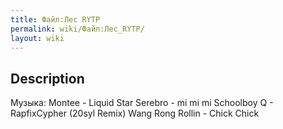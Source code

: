 ```yaml
---
title: Файл:Лес RYTP
permalink: wiki/Файл:Лес_RYTP/
layout: wiki
---
```


## Description

Музыка: Montee - Liquid Star Serebro - mi mi mi Schoolboy Q -
RapfixCypher (20syl Remix) Wang Rong Rollin - Chick Chick
